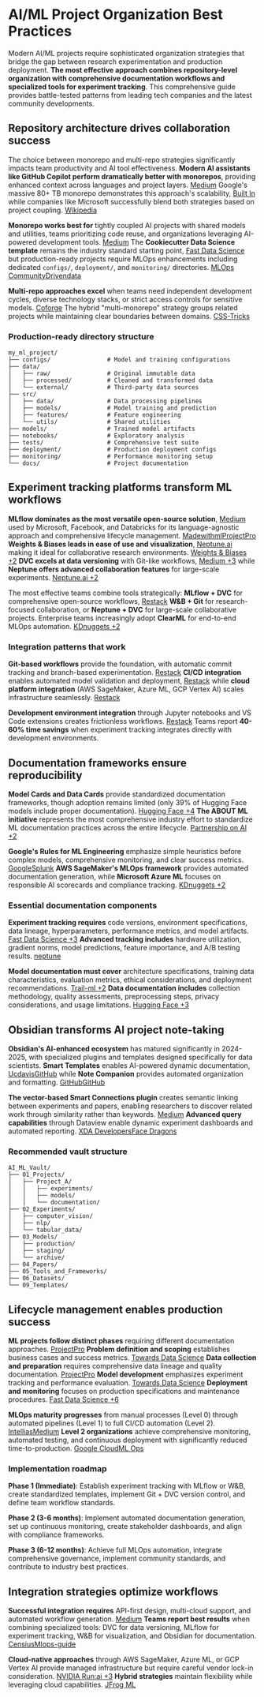 # AI/ML Project Organization Best Practices

Modern AI/ML projects require sophisticated organization strategies that bridge the gap between research experimentation and production deployment. **The most effective approach combines repository-level organization with comprehensive documentation workflows and specialized tools for experiment tracking**. This comprehensive guide provides battle-tested patterns from leading tech companies and the latest community developments.

## Repository architecture drives collaboration success

The choice between monorepo and multi-repo strategies significantly impacts team productivity and AI tool effectiveness. **Modern AI assistants like GitHub Copilot perform dramatically better with monorepos**, providing enhanced context across languages and project layers. [Medium](https://mihirdave95.medium.com/monorepo-vs-multi-repo-through-the-eyes-of-an-ai-copilot-c576d57eb41a) Google's massive 80+ TB monorepo demonstrates this approach's scalability, [Built In](https://builtin.com/data-science/pytorch-vs-tensorflow) while companies like Microsoft successfully blend both strategies based on project coupling. [Wikipedia](https://en.wikipedia.org/wiki/Monorepo)

**Monorepo works best for** tightly coupled AI projects with shared models and utilities, teams prioritizing code reuse, and organizations leveraging AI-powered development tools. [Medium](https://mihirdave95.medium.com/monorepo-vs-multi-repo-through-the-eyes-of-an-ai-copilot-c576d57eb41a) The **Cookiecutter Data Science template** remains the industry standard starting point, [Fast Data Science](https://fastdatascience.com/data-science-project-management/workflows-pipelines-ml-ai/) but production-ready projects require MLOps enhancements including dedicated `configs/`, `deployment/`, and `monitoring/` directories. [MLOps Community](https://home.mlops.community/public/blogs/mlops-package-template-turbocharge-the-creation-of-aiml-projects)[Drivendata](https://cookiecutter-data-science.drivendata.org/)

**Multi-repo approaches excel** when teams need independent development cycles, diverse technology stacks, or strict access controls for sensitive models. [Coforge](https://www.coforge.com/what-we-know/blog/mono-repo-vs.-multi-repo-in-git-unravelling-the-key-differences) The hybrid "multi-monorepo" strategy groups related projects while maintaining clear boundaries between domains. [CSS-Tricks](https://css-tricks.com/from-a-single-repo-to-multi-repos-to-monorepo-to-multi-monorepo/)

### Production-ready directory structure

```
my_ml_project/
├── configs/                # Model and training configurations
├── data/
│   ├── raw/                # Original immutable data
│   ├── processed/          # Cleaned and transformed data
│   └── external/           # Third-party data sources
├── src/
│   ├── data/               # Data processing pipelines
│   ├── models/             # Model training and prediction
│   ├── features/           # Feature engineering
│   └── utils/              # Shared utilities
├── models/                 # Trained model artifacts
├── notebooks/              # Exploratory analysis
├── tests/                  # Comprehensive test suite
├── deployment/             # Production deployment configs
├── monitoring/             # Performance monitoring setup
└── docs/                   # Project documentation
```

## Experiment tracking platforms transform ML workflows

**MLflow dominates as the most versatile open-source solution**, [Medium](https://medium.com/@huseynabdullayev_34266/experiment-tracking-with-mlflow-45d05f3b22e4) used by Microsoft, Facebook, and Databricks for its language-agnostic approach and comprehensive lifecycle management. [Madewithml](https://madewithml.com/courses/mlops/experiment-tracking/)[ProjectPro](https://www.projectpro.io/article/llm-project-ideas/881) **Weights & Biases leads in ease of use and visualization**, [Neptune.ai](https://neptune.ai/blog/weights-and-biases-alternatives) making it ideal for collaborative research environments. [Weights & Biases +2](https://wandb.ai/site/articles/intro-to-mlops-machine-learning-experiment-tracking/) **DVC excels at data versioning** with Git-like workflows, [Medium +3](https://medium.com/@pablojusue/git-lfs-and-dvc-the-ultimate-guide-to-managing-large-artifacts-in-mlops-c1c926e6c5f4) while **Neptune offers advanced collaboration features** for large-scale experiments. [Neptune.ai +2](https://neptune.ai/blog/best-ml-experiment-tracking-tools)

The most effective teams combine tools strategically: **MLflow + DVC** for comprehensive open-source workflows, [Restack](https://www.restack.io/docs/mlflow-knowledge-mlflow-vs-clearml-comparison) **W&B + Git** for research-focused collaboration, or **Neptune + DVC** for large-scale collaborative projects. Enterprise teams increasingly adopt **ClearML** for end-to-end MLOps automation. [KDnuggets +2](https://www.kdnuggets.com/2023/02/7-best-tools-machine-learning-experiment-tracking.html)

### Integration patterns that work

**Git-based workflows** provide the foundation, with automatic commit tracking and branch-based experimentation. [Restack](https://www.restack.io/p/experiment-tracking-answer-github-repositories-ai-data-analysis-cat-ai) **CI/CD integration** enables automated model validation and deployment, [Restack](https://www.restack.io/p/experiment-tracking-answer-github-repositories-ai-data-analysis-cat-ai) while **cloud platform integration** (AWS SageMaker, Azure ML, GCP Vertex AI) scales infrastructure seamlessly. [Restack](https://www.restack.io/p/experiment-tracking-answer-github-repositories-ai-data-analysis-cat-ai)

**Development environment integration** through Jupyter notebooks and VS Code extensions creates frictionless workflows. [Restack](https://www.restack.io/p/experiment-tracking-answer-github-repositories-ai-data-analysis-cat-ai) Teams report **40-60% time savings** when experiment tracking integrates directly with development environments.

## Documentation frameworks ensure reproducibility

**Model Cards and Data Cards** provide standardized documentation frameworks, though adoption remains limited (only 39% of Hugging Face models include proper documentation). [Hugging Face +4](https://huggingface.co/docs/hub/en/model-card-landscape-analysis) **The ABOUT ML initiative** represents the most comprehensive industry effort to standardize ML documentation practices across the entire lifecycle. [Partnership on AI +2](https://partnershiponai.org/about-ml-2021/)

**Google's Rules for ML Engineering** emphasize simple heuristics before complex models, comprehensive monitoring, and clear success metrics. [Google](https://developers.google.com/machine-learning/guides/rules-of-ml)[Splunk](https://www.splunk.com/en_us/blog/learn/ai-frameworks.html) **AWS SageMaker's MLOps framework** provides automated documentation generation, while **Microsoft Azure ML** focuses on responsible AI scorecards and compliance tracking. [KDnuggets +2](https://www.kdnuggets.com/7-end-to-end-mlops-platforms-you-must-try-in-2024)

### Essential documentation components

**Experiment tracking requires** code versions, environment specifications, data lineage, hyperparameters, performance metrics, and model artifacts. [Fast Data Science +3](https://fastdatascience.com/data-science-project-management/workflows-pipelines-ml-ai/) **Advanced tracking includes** hardware utilization, gradient norms, model predictions, feature importance, and A/B testing results. [neptune](https://neptune.ai/blog/ml-experiment-tracking)

**Model documentation must cover** architecture specifications, training data characteristics, evaluation metrics, ethical considerations, and deployment recommendations. [Trail-ml +2](https://www.trail-ml.com/blog/ml-model-cards) **Data documentation includes** collection methodology, quality assessments, preprocessing steps, privacy considerations, and usage limitations. [Hugging Face +3](https://huggingface.co/docs/hub/en/model-card-landscape-analysis)

## Obsidian transforms AI project note-taking

**Obsidian's AI-enhanced ecosystem** has matured significantly in 2024-2025, with specialized plugins and templates designed specifically for data scientists. **Smart Templates** enables AI-powered dynamic documentation, [Ucdavis](https://dw-test.elc.ucdavis.edu/add-date-and-time-in-templater-obsidian)[GitHub](https://github.com/brianpetro/obsidian-smart-templates) while **Note Companion** provides automated organization and formatting. [GitHub](https://github.com/different-ai/file-organizer-2000)[GitHub](https://github.com/different-ai/file-organizer-2000/releases)

**The vector-based Smart Connections plugin** creates semantic linking between experiments and papers, enabling researchers to discover related work through similarity rather than keywords. [Medium](https://medium.com/@petermilovcik/obsidian-ai-plugins-overview-a6747d52977e) **Advanced query capabilities** through Dataview enable dynamic experiment dashboards and automated reporting. [XDA Developers](https://www.xda-developers.com/used-obsidians-dataview-plugin-live-dashboard/)[Face Dragons](https://facedragons.com/foss/obsidian-plugins/)

### Recommended vault structure

```
AI_ML_Vault/
├── 01_Projects/
│   ├── Project_A/
│   │   ├── experiments/
│   │   ├── models/
│   │   └── documentation/
├── 02_Experiments/
│   ├── computer_vision/
│   ├── nlp/
│   └── tabular_data/
├── 03_Models/
│   ├── production/
│   ├── staging/
│   └── archive/
├── 04_Papers/
├── 05_Tools_and_Frameworks/
├── 06_Datasets/
└── 09_Templates/
```

## Lifecycle management enables production success

**ML projects follow distinct phases** requiring different documentation approaches. [ProjectPro](https://www.projectpro.io/article/top-10-machine-learning-projects-for-beginners-in-2021/397) **Problem definition and scoping** establishes business cases and success metrics. [Towards Data Science](https://towardsdatascience.com/structuring-your-machine-learning-project-with-mlops-in-mind-41a8d65987c9/) **Data collection and preparation** requires comprehensive data lineage and quality documentation. [ProjectPro](https://www.projectpro.io/article/top-10-machine-learning-projects-for-beginners-in-2021/397) **Model development** emphasizes experiment tracking and performance evaluation. [Towards Data Science](https://towardsdatascience.com/structuring-your-machine-learning-project-with-mlops-in-mind-41a8d65987c9/) **Deployment and monitoring** focuses on production specifications and maintenance procedures. [Fast Data Science +6](https://fastdatascience.com/data-science-project-management/workflows-pipelines-ml-ai/)

**MLOps maturity progresses** from manual processes (Level 0) through automated pipelines (Level 1) to full CI/CD automation (Level 2). [Intellias](https://intellias.com/mlops-for-productizing-ai/)[Medium](https://medium.com/@craftworkai/how-to-structure-a-machine-learning-project-for-optimal-mlops-efficiency-0046e15ce033) **Level 2 organizations** achieve comprehensive monitoring, automated testing, and continuous deployment with significantly reduced time-to-production. [Google Cloud](https://cloud.google.com/architecture/mlops-continuous-delivery-and-automation-pipelines-in-machine-learning)[ML Ops](https://ml-ops.org/content/mlops-principles)

### Implementation roadmap

**Phase 1 (Immediate)**: Establish experiment tracking with MLflow or W&B, create standardized templates, implement Git + DVC version control, and define team workflow standards.

**Phase 2 (3-6 months)**: Implement automated documentation generation, set up continuous monitoring, create stakeholder dashboards, and align with compliance frameworks.

**Phase 3 (6-12 months)**: Achieve full MLOps automation, integrate comprehensive governance, implement community standards, and contribute to industry best practices.

## Integration strategies optimize workflows

**Successful integration requires** API-first design, multi-cloud support, and automated workflow generation. [Medium](https://medium.com/@craftworkai/how-to-structure-a-machine-learning-project-for-optimal-mlops-efficiency-0046e15ce033) **Teams report best results** when combining specialized tools: DVC for data versioning, MLflow for experiment tracking, W&B for visualization, and Obsidian for documentation. [Censius](https://censius.ai/blogs/dvc-vs-git-and-git-lfs-in-machine-learning-reproducibility)[Mlops-guide](https://mlops-guide.github.io/Structure/project_structure/)

**Cloud-native approaches** through AWS SageMaker, Azure ML, or GCP Vertex AI provide managed infrastructure but require careful vendor lock-in consideration. [NVIDIA Run:ai +3](https://www.run.ai/guides/machine-learning-engineering/machine-learning-workflow) **Hybrid strategies** maintain flexibility while leveraging cloud capabilities. [JFrog ML](https://www.qwak.com/post/top-mlops-end-to-end)[](https://www.kdnuggets.com/7-end-to-end-mlops-platforms-you-must-try-in-2024)